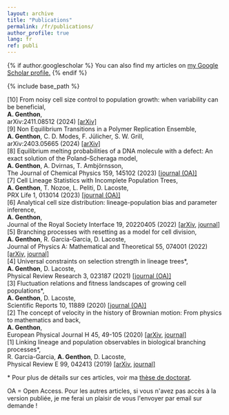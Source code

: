 ```yaml
---
layout: archive
title: "Publications"
permalink: /fr/publications/
author_profile: true
lang: fr
ref: publi
---
```


{% if author.googlescholar %}
  You can also find my articles on <u><a href="{{author.googlescholar}}">my Google Scholar profile</a>.</u>
{% endif %}

{% include base_path %}

<!--
{% for post in site.publications reversed %}
  {% include archive-single.html %}
{% endfor %}
-->

<div class="pub">
    <span class="mr-5">[10]</span> 
    <span>From noisy cell size control to population growth: when variability can be beneficial,<br>
	<b>A. Genthon</b>,<br>
	arXiv:2411.08512 (2024) <a href="https://arxiv.org/abs/2411.08512">[arXiv]</a>
    </span>
</div>

<div class="pub">
    <span class="mr-5">[9]</span> 
    <span>Non Equilibrium Transitions in a Polymer Replication Ensemble,<br>
	<b>A. Genthon</b>, C. D. Modes, F. Jülicher, S. W. Grill,<br>
	arXiv:2403.05665 (2024) <a href="http://arxiv.org/abs/2403.05665">[arXiv]</a>
    </span>
</div>


<div class="pub">
    <span class="mr-5">[8]</span> 
    <span>Equilibrium melting probabilities of a DNA molecule with a defect: An exact solution of the Poland–Scheraga model,<br>
	<b>A. Genthon</b>, A. Dvirnas, T. Ambjörnsson,<br>
	The Journal of Chemical Physics 159, 145102 (2023) <a href="https://doi.org/10.1063/5.0168915">[journal (OA)]</a>
    </span>
</div>


<div class="pub">
    <span class="mr-5">[7]</span> 
    <span>Cell Lineage Statistics with Incomplete Population Trees,<br>
	<b>A. Genthon</b>, T. Nozoe, L. Peliti, D. Lacoste,<br>
	PRX Life 1, 013014 (2023) <a href="https://link.aps.org/doi/10.1103/PRXLife.1.013014">[journal (OA)]</a>
    </span>
</div>


<div class="pub">
    <span class="mr-5">[6]</span> 
    <span>Analytical cell size distribution: lineage-population bias and parameter inference,<br>
	<b>A. Genthon</b>,<br>
	Journal of the Royal Society Interface 19, 20220405 (2022) <a href="https://arxiv.org/abs/2206.06146">[arXiv,</a> <a href="https://doi.org/10.1098/rsif.2022.0405">journal]</a>
    </span>
</div>



<div class="pub">
    <span class="mr-5">[5]</span> 
    <span>Branching processes with resetting as a model for cell division,<br>
	<b>A. Genthon</b>, R. Garcia-Garcia, D. Lacoste,<br>
	Journal of Physics A: Mathematical and Theoretical 55, 074001 (2022) <a href="https://arxiv.org/abs/2110.15147">[arXiv,</a> <a href="https://iopscience.iop.org/article/10.1088/1751-8121/ac491a">journal]</a>
    </span>
</div>



<div class="pub">
    <span class="mr-5">[4]</span> 
    <span>Universal constraints on selection strength in lineage trees*,<br>
	<b>A. Genthon</b>, D. Lacoste,<br>
	Physical Review Research 3, 023187 (2021) <a href="https://journals.aps.org/prresearch/abstract/10.1103/PhysRevResearch.3.023187">[journal (OA)]</a> 
    </span>
</div>


<div class="pub">
    <span class="mr-5">[3]</span> 
    <span>Fluctuation relations and fitness landscapes of growing cell populations*,<br>
	<b>A. Genthon</b>, D. Lacoste,<br>
	Scientific Reports 10, 11889 (2020) <a href="https://www.nature.com/articles/s41598-020-68444-x">[journal (OA)]</a> 
    </span>
</div>


<div class="pub">
    <span class="mr-5">[2]</span> 
    <span>The concept of velocity in the history of Brownian motion: From physics to mathematics and back,<br>
	<b>A. Genthon</b>,<br>
	European Physical Journal H 45, 49-105 (2020) <a href="https://arxiv.org/abs/2006.05399">[arXiv,</a> <a href="https://link.springer.com/article/10.1140/epjh/e2020-10009-8">journal]</a>
    </span>
</div>


<div class="pub">
    <span class="mr-5">[1]</span> 
    <span>Linking lineage and population observables in biological branching processes*,<br>
	R. Garcia-Garcia, <b>A. Genthon</b>, D. Lacoste,<br>
	Physical Review E 99, 042413 (2019) <a href="https://arxiv.org/abs/1901.06932">[arXiv,</a> <a href="https://journals.aps.org/pre/abstract/10.1103/PhysRevE.99.042413">journal]</a>
    </span>
</div>


\* Pour plus de détails sur ces articles, voir ma <a href="https://pastel.archives-ouvertes.fr/tel-03980960">thèse de doctorat</a>.

OA = Open Access. Pour les autres articles, si vous n'avez pas accès à la version publiée, je me ferai un plaisir de vous l'envoyer par email sur demande !
